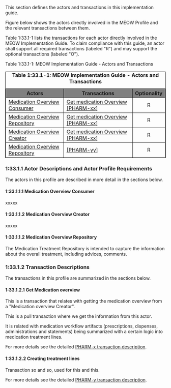 This section defines the actors and transactions in this implementation guide.

Figure below shows the actors directly involved in the MEOW Profile and the relevant transactions between them.





Table 1:33.1-1 lists the transactions for each actor directly involved in the MEOW Implementation Guide. To claim compliance with this guide, an actor shall support all required transactions (labeled "R") and may support the optional transactions (labeled "O").

Table 1:33.1-1: MEOW Implementation Guide - Actors and Transactions


<table border="1" borderspacing="0" style='border: 1px solid black; border-collapse: collapse'>
<caption>
<b>
Table 1:33.1-1: MEOW Implementation Guide - Actors and Transactions
</b>
</caption>
<thead>
<tr class="odd" style='background: gray;'>
<th>Actors</th>
<th>Transactions</th>
<th>Optionality</th>
</tr>
</thead>
<tbody>
                
<tr class="even">               
<td rowspan="1"><a href="1331_actors_and_transactions.html#133111-medication-overview-consumer">Medication Overview Consumer</a></td>               
<td><a href='PHARM-x.html'>Get medication Overview [PHARM-xx]</a></td>
<td align='center'>R</td></tr>

<tr class="odd">           
<td rowspan="1"><a href="1331_actors_and_transactions.html#133112-medication-overview-repository">Medication Overview Repository</a></td>            
<td><a href='PHARM-x.html'>Get medication Overview [PHARM-xx]</a></td>
<td align='center'>R</td></tr>    


<tr class="even">           
<td rowspan="1"><a href="1331_actors_and_transactions.html#133112-medication-overview-creator">Medication Overview Creator</a></td>            
<td><a href='PHARM-x.html'>Get medication Overview [PHARM-xx]</a></td>
<td align='center'>R</td></tr>    

<tr class="odd">           
<td rowspan="1"><a href="1331_actors_and_transactions.html#133112-medication-overview-repository">Medication Overview Repository</a></td>            
<td><a href='PHARM-y.html'> [PHARM-yy]</a></td>
<td align='center'>R</td></tr>    

<!-- 
<tr class="even">
<td rowspan="3"><a href="1331_actors_and_transactions.html#133112-document-consumer">Document Consumer</a></td>        
<td><a href='ITI-66.html'>Find Document Lists [ITI-66]</a></td>
<td align='center'>R</td></tr>   


<tr class="odd">
<td><a href='ITI-67.html'>Find Document References [ITI-67]</a></td>
<td align='center'>R</td></tr>



<tr class="even">
<td><a href='ITI-68.html'>Retrieve Document [ITI-68]</a></td>
<td align='center'>R</td></tr>



<tr class="odd">
<td rowspan="3"><a href="1331_actors_and_transactions.html#133114-document-responder">Document Responder</a></td>        
<td><a href='ITI-66.html'>Find Document Lists [ITI-66]</a></td>
<td align='center'>R</td></tr>


<tr class="even">
<td><a href='ITI-67.html'>Find Document References [ITI-67]</a></td>
<td align='center'>R</td></tr>


<tr class="odd">      
<td><a href='ITI-68.html'>Retrieve Document [ITI-68]</a></td>
<td align='center'>R</td></tr>   
-->


</tbody>
</table>

       

### 1:33.1.1 Actor Descriptions and Actor Profile Requirements
The actors in this profile are described in more detail in the sections below.


#### 1:33.1.1.1 Medication Overview Consumer
xxxxx

#### 1:33.1.1.2 Medication Overview Creator
xxxxx

#### 1:33.1.1.2 Medication Overview Repository

The Medication Treatment Repository is intended to capture the information about the overall treatment, including advices, comments. 


### 1:33.1.2 Transaction Descriptions
The transactions in this profile are summarized in the sections below.

#### 1:33.1.2.1 Get Medication overview

This is a transaction that relates with getting the medication overview from a "Medication overview Creator".

This is a pull transaction where we get the information from this actor.

It is related with medication workflow artifacts (prescriptions, dispenses, administrations and statements) being summarized with a certain logic into medication treatment lines.


For more details see the detailed [PHARM-x transaction description](PHARM-x.html).

#### 1:33.1.2.2 Creating treatment lines

Transaction so and so, used for this and this.

For more details see the detailed [PHARM-y transaction description](PHARM-y.html).

